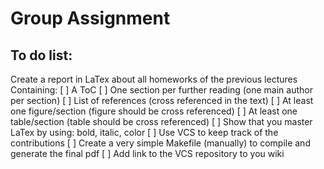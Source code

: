 Group Assignment
================

To do list:
-----------

Create a report in LaTex about all homeworks of the previous lectures
Containing:
[ ] A ToC
[ ] One section per further reading (one main author per section)
[ ] List of references (cross referenced in the text)
[ ] At least one figure/section (figure should be cross referenced)
[ ] At least one table/section (table should be cross referenced)
[ ] Show that you master LaTex by using: bold, italic, color
[ ] Use VCS to keep track of the contributions
[ ] Create a very simple Makefile (manually) to compile and generate the final pdf
[ ] Add link to the VCS repository to you wiki